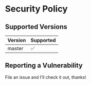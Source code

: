 # Security Policy

## Supported Versions

| Version | Supported          |
| ------- | ------------------ |
| master  | :white_check_mark: |


## Reporting a Vulnerability

File an issue and I'll check it out, thanks!
